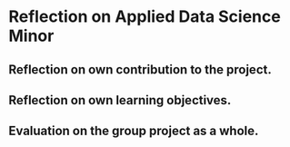 # Reflection on Applied Data Science Minor

## Reflection on own contribution to the project.

## Reflection on own learning objectives.

## Evaluation on the group project as a whole.



